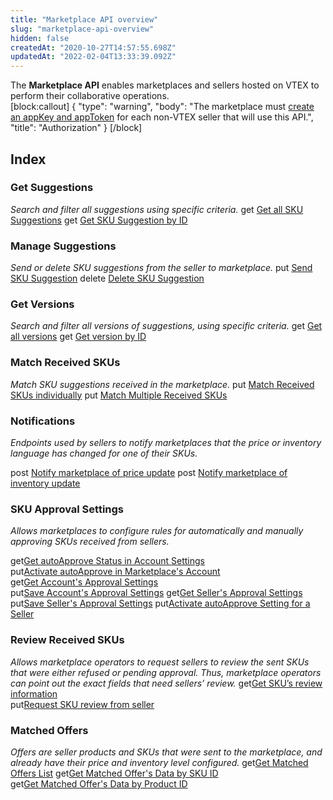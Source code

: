 ```yaml
---
title: "Marketplace API overview"
slug: "marketplace-api-overview"
hidden: false
createdAt: "2020-10-27T14:57:55.698Z"
updatedAt: "2022-02-04T13:33:39.092Z"
---
```

The **Marketplace API** enables marketplaces and sellers hosted on VTEX to perform their collaborative operations.  
[block:callout]
{
  "type": "warning",
  "body": "The marketplace must [create an appKey and appToken](https://developers.vtex.com/docs/getting-started-authentication#section-creating-the-appkey-and-apptoken) for each non-VTEX seller that will use this API.",
  "title": "Authorization"
}
[/block]

## Index

### Get Suggestions

*Search and filter all suggestions using specific criteria.*
<span class="api pg-type type-get">get</span> [Get all SKU Suggestions](https://developers.vtex.com/vtex-rest-api/reference/getsuggestions)
<span class="api pg-type type-get">get</span> [Get SKU Suggestion by ID](https://developers.vtex.com/vtex-rest-api/reference/getsuggestion)

### Manage Suggestions

*Send or delete SKU suggestions from the seller to marketplace.*
<span class="api pg-type type-put">put</span> [Send SKU Suggestion](https://developers.vtex.com/vtex-rest-api/reference/savesuggestion)
<span class="api pg-type type-delete">delete</span> [Delete SKU Suggestion](https://developers.vtex.com/vtex-rest-api/reference/deletesuggestion)

### Get Versions

*Search and filter all versions of suggestions, using specific criteria.*
<span class="api pg-type type-get">get</span> [Get all versions](https://developers.vtex.com/vtex-rest-api/reference/getversions)
<span class="api pg-type type-get">get</span> [Get version by ID](https://developers.vtex.com/vtex-rest-api/reference/getsuggestionbyversion)

### Match Received SKUs

*Match SKU suggestions received in the marketplace.*
<span class="api pg-type type-put">put</span> [Match Received SKUs individually](https://developers.vtex.com/vtex-rest-api/reference/match)
<span class="api pg-type type-put">put</span> [Match Multiple Received SKUs](https://developers.vtex.com/vtex-rest-api/reference/matchmultiple)

### Notifications

*Endpoints used by sellers to notify marketplaces that the price or inventory language has changed for one of their SKUs.*

<span class="api pg-type type-post">post</span> [Notify marketplace of price update](https://developers.vtex.com/vtex-rest-api/reference/pricenotification)
<span class="api pg-type type-post">post</span> [Notify marketplace of inventory update](https://developers.vtex.com/vtex-rest-api/reference/inventorynotification)

### SKU Approval Settings

*Allows marketplaces to configure rules for automatically and manually approving SKUs received from sellers.*

<span class="api pg-type type-get">get</span>[Get autoApprove Status in Account Settings](https://developers.vtex.com/vtex-rest-api/reference/getautoapprovevaluefromconfig)  
<span class="api pg-type type-put">put</span>[Activate autoApprove in Marketplace's Account](https://developers.vtex.com/vtex-rest-api/reference/saveautoapproveforaccount)  
<span class="api pg-type type-get">get</span>[Get Account's Approval Settings](https://developers.vtex.com/vtex-rest-api/reference/getaccountconfig)  
<span class="api pg-type type-put">put</span>[Save Account's Approval Settings](https://developers.vtex.com/vtex-rest-api/reference/saveaccountconfig)
<span class="api pg-type type-get">get</span>[Get Seller's Approval Settings](https://developers.vtex.com/vtex-rest-api/reference/getselleraccountconfig)
<span class="api pg-type type-put">put</span>[Save Seller's Approval Settings](https://developers.vtex.com/vtex-rest-api/reference/putselleraccountconfig)
<span class="api pg-type type-put">put</span>[Activate autoApprove Setting for a Seller](https://developers.vtex.com/vtex-rest-api/reference/saveautoapproveforaccountseller)  

### Review Received SKUs

*Allows marketplace operators to request sellers to review the sent SKUs that were either refused or pending approval. Thus, marketplace operators can point out the exact fields that need sellers’ review.*
<span class="api pg-type type-get">get</span>[Get SKU’s review information](https://developers.vtex.com/vtex-rest-api/reference/getreview)  
<span class="api pg-type type-put">put</span>[Request SKU review from seller](https://developers.vtex.com/vtex-rest-api/reference/putreview)  

### Matched Offers

 *Offers are seller products and SKUs that were sent to the marketplace, and already have their price and inventory level configured.*
<span class="api pg-type type-get">get</span>[Get Matched Offers List](https://developers.vtex.com/vtex-rest-api/reference/getofferslist)
<span class="api pg-type type-get">get</span>[Get Matched Offer's Data by SKU ID](https://developers.vtex.com/vtex-rest-api/reference/getskuoffers)  
<span class="api pg-type type-get">get</span>[Get Matched Offer's Data by Product ID](https://developers.vtex.com/vtex-rest-api/reference/getproductoffers)
